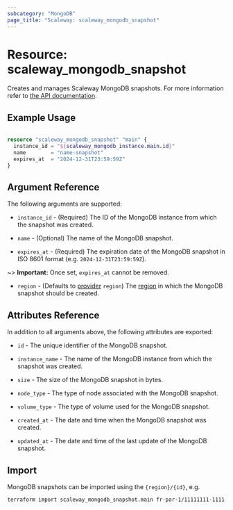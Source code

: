 ```yaml
---
subcategory: "MongoDB"
page_title: "Scaleway: scaleway_mongodb_snapshot"
---
```


# Resource: scaleway_mongodb_snapshot

Creates and manages Scaleway MongoDB snapshots.
For more information refer to [the API documentation](https://www.scaleway.com/en/docs/managed-databases/mongodb/).

## Example Usage


```terraform

resource "scaleway_mongodb_snapshot" "main" {
  instance_id = "${scaleway_mongodb_instance.main.id}"
  name        = "name-snapshot"
  expires_at  = "2024-12-31T23:59:59Z"
}
```


## Argument Reference

The following arguments are supported:

- `instance_id` - (Required) The ID of the MongoDB instance from which the snapshot was created.

- `name` - (Optional) The name of the MongoDB snapshot.

- `expires_at` - (Required) The expiration date of the MongoDB snapshot in ISO 8601 format (e.g. `2024-12-31T23:59:59Z`).

~> **Important:** Once set, `expires_at` cannot be removed.

- `region` - (Defaults to [provider](../index.md) `region`) The [region](../guides/regions_and_zones.md#regions) in which the MongoDB snapshot should be created.

## Attributes Reference

In addition to all arguments above, the following attributes are exported:

- `id` - The unique identifier of the MongoDB snapshot.

- `instance_name` - The name of the MongoDB instance from which the snapshot was created.

- `size` - The size of the MongoDB snapshot in bytes.

- `node_type` - The type of node associated with the MongoDB snapshot.

- `volume_type` - The type of volume used for the MongoDB snapshot.

- `created_at` - The date and time when the MongoDB snapshot was created.

- `updated_at` - The date and time of the last update of the MongoDB snapshot.

## Import

MongoDB snapshots can be imported using the `{region}/{id}`, e.g.

```bash
terraform import scaleway_mongodb_snapshot.main fr-par-1/11111111-1111-1111-1111-111111111111
```